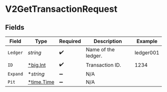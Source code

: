 # V2GetTransactionRequest


## Fields

| Field                                       | Type                                        | Required                                    | Description                                 | Example                                     |
| ------------------------------------------- | ------------------------------------------- | ------------------------------------------- | ------------------------------------------- | ------------------------------------------- |
| `Ledger`                                    | *string*                                    | :heavy_check_mark:                          | Name of the ledger.                         | ledger001                                   |
| `ID`                                        | [*big.Int](https://pkg.go.dev/math/big#Int) | :heavy_check_mark:                          | Transaction ID.                             | 1234                                        |
| `Expand`                                    | **string*                                   | :heavy_minus_sign:                          | N/A                                         |                                             |
| `Pit`                                       | [*time.Time](https://pkg.go.dev/time#Time)  | :heavy_minus_sign:                          | N/A                                         |                                             |